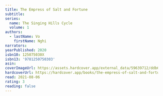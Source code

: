 ```yaml
---
title: The Empress of Salt and Fortune
subtitle:
series:
  name: The Singing Hills Cycle
  volume: 1
authors:
  - lastName: Vo
    firstName: Nghi
narrators:
yearPublished: 2020
isbn10: 125075030X
isbn13: '9781250750303'
asin:
coverImageUrl: https://assets.hardcover.app/external_data/59639712/ddb678bec06f528e71595bfd79ec94f09f53f06d.jpeg
hardcoverUrl: https://hardcover.app/books/the-empress-of-salt-and-fortune/editions/31132532
read: 2021-08-06
rating: 3
reading: false
---
```

